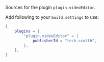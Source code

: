 Sources for the plugin `plugin.videoEditor`.

Add following to your `build.settings` to use:
```lua
{
    plugins = {
        "plugin.videoEditor" = {
            publisherId = "tech.scotth",
        },
    },
}
```
